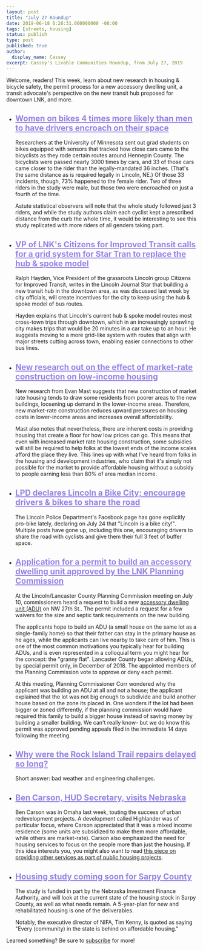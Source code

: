 ```yaml
---
layout: post
title: "July 27 Roundup"
date: 2019-06-18 6:26:31.000000000 -08:00
tags: [streets, housing]
status: publish
type: post
published: true
author:
  display_name: Cassey
excerpt: Cassey's Livable Communities Roundup, from July 27, 2019
---
```


<div> <p>Welcome, readers! This week, learn about new research in housing &amp; bicycle safety, the permit process for a new accessory dwelling unit, a transit advocate's perspective on the new transit hub proposed for downtown LNK, and more.</p> <ul> <li> <h2 style="color: #9883E5 !important"> <a style="color: #9883E5 !important" href="http://strib.mn/2Zh856K">Women on bikes 4 times more likely than men to have drivers encroach on their space</a> </h2> <p>Researchers at the University of Minnesota sent out grad students on bikes equipped with sensors that tracked how close cars came to the bicyclists as they rode certain routes around Hennepin County. The bicyclists were passed nearly 3000 times by cars, and 33 of those cars came closer to the rider than the legally-mandated 36 inches. (That's the same distance as is required legally in Lincoln, NE.) Of those 33 incidents, though, 73% happened to the female rider. Two of three riders in the study were male, but those two were encroached on just a fourth of the time.</p> <p>Astute statistical observers will note that the whole study followed just 3 riders, and while the study authors claim each cyclist kept a prescribed distance from the curb the whole time, it would be interesting to see this study replicated with more riders of all genders taking part.</p> </li> <li> <h2 style="color: #9883E5 !important"> <a style="color: #9883E5 !important" href="http://bit.ly/2Yk1T0T">VP of LNK&#x27;s Citizens for Improved Transit calls for a grid system for Star Tran to replace the hub &amp; spoke model</a> </h2> <p>Ralph Hayden, Vice President of the grassroots Lincoln group Citizens for Improved Transit, writes in the Lincoln Journal Star that building a new transit hub in the downtown area, as was discussed last week by city officials, will create incentives for the city to keep using the hub &amp; spoke model of bus routes.</p> <p>Hayden explains that Lincoln's current hub &amp; spoke model routes most cross-town trips through downtown, which in an increasingly sprawling city makes trips that would be 20 minutes in a car take up to an hour. He suggests moving to a more grid-like system with routes that align with major streets cutting across town, enabling easier connections to other bus lines.</p> </li> <li> <h2 style="color: #9883E5 !important"> <a style="color: #9883E5 !important" href="http://bit.ly/2YrsRDv">New research out on the effect of market-rate construction on low-income housing </a> </h2> <p>New research from Evan Mast suggests that new construction of market rate housing tends to draw some residents from poorer areas to the new buildings, loosening up demand in the lower-income areas. Therefore, new market-rate construction reduces upward pressures on housing costs in lower-income areas and increases overall affordability.</p> <p>Mast also notes that nevertheless, there are inherent costs in providing housing that create a floor for how low prices can go. This means that even with increased market rate housing construction, some subsidies will still be required to help folks at the lowest ends of the income scales afford the place they live. This lines up with what I've heard from folks in the housing and development industries, who claim that it's simply not possible for the market to provide affordable housing without a subsidy to people earning less than 80% of area median income.</p> </li> <li> <h2 style="color: #9883E5 !important"> <a style="color: #9883E5 !important" href="http://bit.ly/2SIamW6">LPD declares Lincoln a Bike City; encourage drivers &amp; bikes to share the road</a> </h2> <p>The Lincoln Police Department's Facebook page has gone explicitly pro-bike lately, declaring on July 24 that &quot;Lincoln is a bike city!&quot;. Multiple posts have gone up, including this one, encouraging drivers to share the road with cyclists and give them their full 3 feet of buffer space.</p> </li> <li> <h2 style="color: #9883E5 !important"> <a style="color: #9883E5 !important" href="http://bit.ly/2GwJC6n">Application for a permit to build an accessory dwelling unit approved by the LNK Planning Commission</a> </h2> <p>At the Lincoln/Lancaster County Planning Commission meeting on July 10, commissioners heard a request to build a new <a href="http://bit.ly/2Yoh5WK">accessory dwelling unit (ADU)</a> on NW 27th St.. The permit included a request for a few waivers for the size and septic tank requirements on the new building.</p> <p>The applicants hope to build an ADU (a small house on the same lot as a single-family home) so that their father can stay in the primary house as he ages, while the applicants can live nearby to take care of him. This is one of the most common motivations you typically hear for building ADUs, and is even represented in a colloquial term you might hear for the concept: the &quot;granny flat&quot;. Lancaster County began allowing ADUs, by special permit only, in December of 2018. The appointed members of the Planning Commission vote to approve or deny each permit.</p> <p>At this meeting, Planning Commissioner Corr wondered why the applicant was building an ADU at all and not a house; the applicant explained that the lot was not big enough to subdivide and build another house based on the zone its placed in. One wonders if the lot had been bigger or zoned differently, if the planning commission would have required this family to build a bigger house instead of saving money by building a smaller building. We can't really know- but we do know this permit was approved pending appeals filed in the immediate 14 days following the meeting.</p> </li> <li> <h2 style="color: #9883E5 !important"> <a style="color: #9883E5 !important" href="http://bit.ly/2SHoH5m">Why were the Rock Island Trail repairs delayed so long?</a> </h2> <p>Short answer: bad weather and engineering challenges.</p> </li> <li> <h2 style="color: #9883E5 !important"> <a style="color: #9883E5 !important" href="http://bit.ly/2SH0ZWH">Ben Carson, HUD Secretary, visits Nebraska</a> </h2> <p>Ben Carson was in Omaha last week, touting the success of urban redevelopment projects. A development called Highlander was of particular focus, where Carson appreciated that it was a mixed income residence (some units are subsidized to make them more affordable, while others are market-rate). Carson also emphasized the need for housing services to focus on the people more than just the housing. If this idea interests you, you might also want to read <a href="http://bit.ly/2Ynnm9b">this piece on providing other services as part of public housing projects</a>.</p> </li> <li> <h2 style="color: #9883E5 !important"> <a style="color: #9883E5 !important" href="http://bit.ly/2ZfvtBN">Housing study coming soon for Sarpy County</a> </h2> <p>The study is funded in part by the Nebraska Investment Finance Authority, and will look at the current state of the housing stock in Sarpy County, as well as what needs remain. A 5-year-plan for new and rehabilitated housing is one of the deliverables.</p> <p>Notably, the executive director of NIFA, Tim Kenny, is quoted as saying &quot;Every (community) in the state is behind on affordable housing.&quot;</p> </li> </ul> <p>Learned something? Be sure to <a href="https://tinyletter.com/cassey">subscribe</a> for more!</p> </div> 
